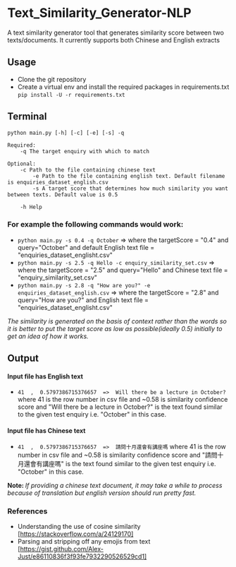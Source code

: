 # Text_Similarity_Generator-NLP
A text similarity generator tool that generates similarity score between two texts/documents. It currently supports both Chinese and English extracts

## Usage
- Clone the git repository
- Create a virtual env and install the required packages in requirements.txt `pip install -U -r requirements.txt `

## Terminal
```
python main.py [-h] [-c] [-e] [-s] -q

Required:
	-q The target enquiry with which to match
    
Optional:
	-c Path to the file containing chinese text
    	-e Path to the file containing english text. Default filename is enquiries_dataset_english.csv
    	-s A target score that determines how much similarity you want between texts. Default value is 0.5
    
	-h Help

```

### For example the following commands would work:

- `python main.py -s 0.4 -q October` => where the targetScore = "0.4" and query="October" and default English text file = "enquiries_dataset_englisht.csv"
- `python main.py -s 2.5 -q Hello -c enquiry_similarity_set.csv` => where the targetScore = "2.5" and query="Hello" and Chinese text file = "enquiry_similarity_set.csv"
- `python main.py -s 2.8 -q "How are you?" -e enquiries_dataset_english.csv` => where the targetScore = "2.8" and query="How are you?" and English text file = "enquiries_dataset_englisht.csv"

<em>The similarity is generated on the basis of context rather than the words so it is better to put the target score as low as possible(ideally 0.5) initially to get an idea of how it works.</em>

## Output
#### Input file has English text
- `41  ,  0.5797386715376657  =>  Will there be a lecture in October?` where 41 is the row number in csv file and ~0.58 is similarity confidence score and "Will there be a lecture in October?" is the text found similar to the given test enquiry i.e. "October" in this case.

#### Input file has Chinese text
- `41  ,  0.5797386715376657  =>  請問十月還會有講座嗎` where 41 is the row number in csv file and ~0.58 is similarity confidence score and "請問十月還會有講座嗎" is the text found similar to the given test enquiry i.e. "October" in this case.

<strong> Note: </strong> <em>If providing a chinese text document, it may take a while to process because of translation but english version should run pretty fast.</em>

### References
- Understanding the use of cosine similarity [https://stackoverflow.com/a/24129170]
- Parsing and stripping off any emojis from text [https://gist.github.com/Alex-Just/e86110836f3f93fe7932290526529cd1]
